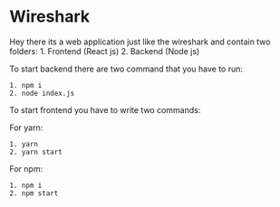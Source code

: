 # Wireshark
Hey there its a web application just like the wireshark and contain two folders:
    1. Frontend (React js)
    2. Backend (Node js)

To start backend there are two command that you have to run:

    1. npm i
    2. node index.js

To start frontend you have to write two commands:

  For yarn:

    1. yarn
    2. yarn start

  For npm:
  
    1. npm i
    2. npm start